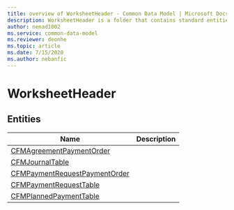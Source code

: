 ```yaml
---
title: overview of WorksheetHeader - Common Data Model | Microsoft Docs
description: WorksheetHeader is a folder that contains standard entities related to the Common Data Model.
author: nenad1002
ms.service: common-data-model
ms.reviewer: deonhe
ms.topic: article
ms.date: 7/15/2020
ms.author: nebanfic
---
```


# WorksheetHeader


## Entities

|Name|Description|
|---|---|
|[CFMAgreementPaymentOrder](CFMAgreementPaymentOrder.md)||
|[CFMJournalTable](CFMJournalTable.md)||
|[CFMPaymentRequestPaymentOrder](CFMPaymentRequestPaymentOrder.md)||
|[CFMPaymentRequestTable](CFMPaymentRequestTable.md)||
|[CFMPlannedPaymentTable](CFMPlannedPaymentTable.md)||
